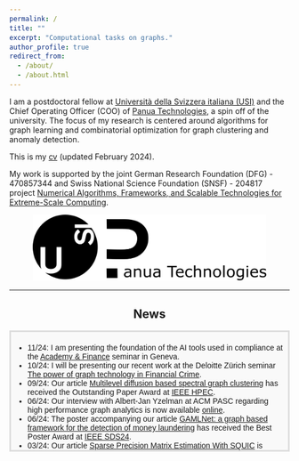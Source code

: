```yaml
---
permalink: /
title: ""
excerpt: "Computational tasks on graphs."
author_profile: true
redirect_from: 
  - /about/
  - /about.html
---
```


I am a postdoctoral fellow at [Università della Svizzera italiana (USI)](http://usi.to/vh8) and the Chief Operating Officer (COO) of [Panua Technologies](https://panua.ch/), a spin off of the university.
The focus of my research is centered around algorithms for graph learning and combinatorial optimization for graph clustering and anomaly detection. 

This is my [cv](http://DmsPas.github.io/files/CV_DPasadakis.pdf) (updated February 2024).

My work is supported by the joint German Research Foundation (DFG) - 470857344 and Swiss National Science Foundation (SNSF) - 204817 project [Numerical Algorithms, Frameworks, and Scalable Technologies for Extreme-Scale Computing](https://data.snf.ch/grants/grant/204817).

<!-- I completed my Phd at USI in February 2023, under the supervision of [Olaf Schenk](https://search.usi.ch/en/people/9a52a2fdb8d3d26ec16fb1569b590909/schenk-olaf). Prior to that, I worked on fluid-structure interaction problems as part of my MSc thesis on [Computational Science](https://www.usi.ch/en/education/master/computational-science) at USI, and studied Physics at the [Aristotle University of Thessaloniki](https://www.physics.auth.gr/en/) and [TU Berlin](https://www.tu.berlin/en/naturwissenschaften).  -->

<p align="center">
<img src="/images/USI_Panua_Logo.png" width="420" alt="USI_logo_full"> 
</p>

*** 

<div style="text-align: center;">
  <h2>News</h2>
</div>

<div style="height: 200px; overflow-y: auto; background-color: #f9f9f9; padding: 6px; border: 3px solid #ddd; font-family: Arial, sans-serif; font-size: 14px;">
  <ul>
    <li>11/24: I am presenting the foundation of the AI tools used in compliance at the <a href="https://www.academyfinance.ch/artificial-intelligence-and-compliance-processes/" target="_blank">Academy & Finance</a> seminar in Geneva.</li>
    <li>10/24: I will be presenting our recent work at the Deloitte Zürich seminar <a href="https://mkto.deloitte.com/FY25-Q2-FA-EV-Graphaton-24-Zurich-CH_Registration-page-Social.html" target="_blank">The power of graph technology in Financial Crime</a>.</li>
    <li>09/24: Our article <a href="https://ieee-hpec.org/wp-content/uploads/2024/09/176.pdf" target="_blank">Multilevel diffusion based spectral graph clustering</a> has received the Outstanding Paper Award at <a href="https://ieee-hpec.org/" target="_blank">IEEE HPEC</a>.</li>
    <li>06/24: Our interview with Albert-Jan Yzelman at ACM PASC regarding high performance graph analytics is now available <a href="https://www.youtube.com/watch?v=wzn7zgDC4hs" target="_blank">online</a>.</li>
    <li>06/24: The poster accompanying our article <a href="https://ssl.lu.usi.ch/entityws/Allegati/3010824_638529309691881843.pdf" target="_blank">GAMLNet: a graph based framework for the detection of money laundering</a> has received the Best Poster Award at <a href="https://sds2024.ch/conference-program/" target="_blank">IEEE SDS24</a>.</li>
    <li>03/24: Our article <a href="https://dl.acm.org/doi/10.1145/3650108" target="_blank">Sparse Precision Matrix Estimation With SQUIC</a> is published in ACM Transactions on Mathematical Software.</li>
    <li>03/24: We are organizing the minisymposia "Learning and Clustering Tasks on Graphical Structures" at <a href="https://meetings.siam.org/sess/dsp_programsess.cfm?SESSIONCODE=78748" target="_blank">SIAM LA 24</a> in Paris, and "High Performance Graph Analytics" at <a href="https://pasc24.pasc-conference.org/program/minisymposia/" target="_blank">PASC 24</a> in Zürich.</li>
    <li>11/23: I have been awarded a <a href="https://ddsa.dk/" target="_blank">DDSA</a> grant to visit the <a href="https://vbn.aau.dk/en/organisations/institut-for-matematiske-fag" target="_blank">Department of Mathematical Science</a> of Aalborg University.</li>
    <li>09/23: Our article <a href="http://albert-jan.yzelman.net/PDFs/pasadakis23a-pp.pdf" target="_blank">Nonlinear spectral clustering with C++ GraphBLAS</a> has received the Outstanding Short Paper Award at <a href="https://ieee-hpec.org/index.php/ieee-hpec-2023-prelim-agenda/#4-P" target="_blank">IEEE HPEC</a>.</li>
    <li>04/23: Our article <a href="https://ieeexplore.ieee.org/document/10091452" target="_blank">Sparse Quadratic Approximation for Graph Learning</a> is published in IEEE Transactions on Pattern Analysis and Machine Intelligence.</li>
    <li>04/23: The Swiss National Science Foundation (SNSF) project <a href="https://search.usi.ch/projects/1036/balanced-graph-partition-refinement-using-the-graph-p-laplacian" target="_blank">Balanced Graph Partition Refinement Using the Graph p-Laplacian</a> that supported my Phd studies is now complete.</li>
    <li>03/23: I have successfully defended my Phd thesis entitled <a href="http://DmsPas.github.io/files/PhD_Thesis_Pasadakis_signed.pdf" target="_blank">Learning and clustering graphs from high dimensional data</a>.</li>
    <li>07/22: Chairing the <a href="https://pasc22.pasc-conference.org/program/schedule/index.html%3Fpost_type=page&p=11&sess=sess173.html" target="_blank">AP1B - ACM Papers Session 1B</a> in PASC'22.</li>
    <li>12/21: Our article <em>Multiway p-spectral graph cuts on Grassmann manifolds</em> was featured in the <a href="https://hpc.fau.de/files/2021/12/newsletter_nhr_december21.pdf" target="_blank">newsletter</a> of the National Centre for High Performance Computing of the University of Erlangen (NHR@FAU).</li>
  </ul>
</div>


